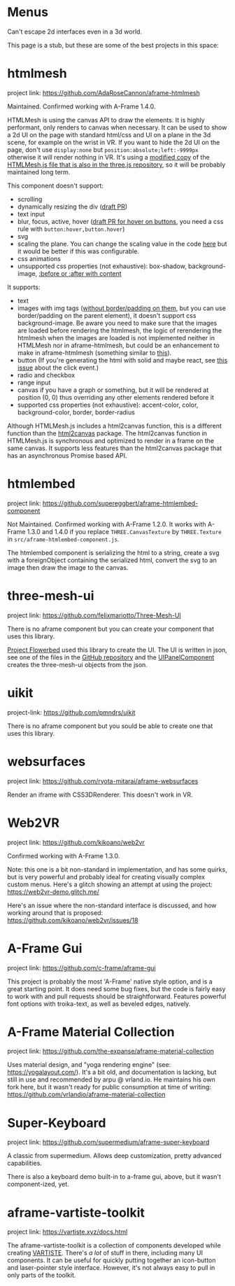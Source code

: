# Menus

Can't escape 2d interfaces even in a 3d world.

This page is a stub, but these are some of the best projects in this space:

# htmlmesh

project link: https://github.com/AdaRoseCannon/aframe-htmlmesh

Maintained. Confirmed working with A-Frame 1.4.0.

HTMLMesh is using the canvas API to draw the elements. It is highly performant, only renders to canvas when necessary.
It can be used to show a 2d UI on the page with standard html/css and UI on a plane in the 3d scene, for example on the wrist in VR.
If you want to hide the 2d UI on the page, don't use `display:none` but `position:absolute;left:-9999px` otherwise it will render nothing in VR.
It's using a [modified copy](https://github.com/AdaRoseCannon/aframe-htmlmesh/blob/main/src/HTMLMesh.js) of the [HTMLMesh.js file that is also in the three.js repository](https://github.com/mrdoob/three.js/blob/dev/examples/jsm/interactive/HTMLMesh.js), so it will be probably maintained long term.

This component doesn't support:

- scrolling
- dynamically resizing the div ([draft PR](https://github.com/AdaRoseCannon/aframe-htmlmesh/pull/14))
- text input
- blur, focus, active, hover ([draft PR for hover on buttons](https://github.com/AdaRoseCannon/aframe-htmlmesh/pull/9), you need a css rule with `button:hover,button.hover`)
- svg
- scaling the plane. You can change the scaling value in the code [here](https://github.com/AdaRoseCannon/aframe-htmlmesh/blob/cd491eae3d33b442f80eadfb5dd1c8f48dd684f3/src/HTMLMesh.js#L21) but it would be better if this was configurable.
- css animations
- unsupported css properties (not exhaustive): box-shadow, background-image, [:before or :after with content](https://github.com/AdaRoseCannon/aframe-htmlmesh/issues/16)

It supports:

- text
- images with img tags ([without border/padding on them](https://github.com/mrdoob/three.js/pull/25925#issuecomment-1523743648), but you can use border/padding on the parent element), it doesn't support css background-image. Be aware you need to make sure that the images are loaded before rendering the htmlmesh, the logic of rerendering the htmlmesh when the images are loaded is not implemented neither in HTMLMesh nor in aframe-htmlmesh, but could be an enhancement to make in aframe-htmlmesh (something similar to [this](https://github.com/mrdoob/three.js/pull/24043/files#diff-03bfe85f34eecb74c4414a3631d2b42f889587d3bcfbd661f65c789829a242d8R456-R464)).
- button (If you're generating the html with solid and maybe react, see [this issue](solidjs.md#Click_on_button_with_aframe-htmlmesh) about the click event.)
- radio and checkbox
- range input
- canvas if you have a graph or something, but it will be rendered at position (0, 0) thus overriding any other elements rendered before it
- supported css properties (not exhaustive): accent-color, color, background-color, border, border-radius

Although HTMLMesh.js includes a html2canvas function, this is a different function than the [html2canvas](https://www.npmjs.com/package/html2canvas) package. The html2canvas function in HTMLMesh.js is synchronous and optimized to render in a frame on the same canvas.
It supports less features than the html2canvas package that has an asynchronous Promise based API.

# htmlembed

project link: https://github.com/supereggbert/aframe-htmlembed-component

Not Maintained. Confirmed working with A-Frame 1.2.0. It works with A-Frame 1.3.0 and 1.4.0 if you replace `THREE.CanvasTexture` by `THREE.Texture` in `src/aframe-htmlembed-component.js`.

The htmlembed component is serializing the html to a string, create a svg with a foreignObject containing the serialized html, convert the svg to an image then draw the image to the canvas.

# three-mesh-ui

project link: https://github.com/felixmariotto/Three-Mesh-UI

There is no aframe component but you can create your component that uses this library.

[Project Flowerbed](https://developer.oculus.com/blog/project-flowerbed-a-webxr-case-study/) used this library to create the UI. The UI is written in json, see one of the files in the [GitHub repository](https://github.com/meta-quest/ProjectFlowerbed/tree/main/content/ui) and the [UIPanelComponent](https://github.com/meta-quest/ProjectFlowerbed/blob/main/src/js/components/UIPanelComponent.js) creates the three-mesh-ui objects from the json.

# uikit

project-link: https://github.com/pmndrs/uikit

There is no aframe component but you sould be able to create one that uses this library.

# websurfaces

project link: https://github.com/ryota-mitarai/aframe-websurfaces

Render an iframe with CSS3DRenderer. This doesn't work in VR.

# Web2VR

project link: https://github.com/kikoano/web2vr

Confirmed working with A-Frame 1.3.0.

Note: this one is a bit non-standard in implementation, and has some quirks, but is very powerful and probably ideal for creating visually complex custom menus. Here's a glitch showing an attempt at using the project:
https://web2vr-demo.glitch.me/

Here's an issue where the non-standard interface is discussed, and how working around that is proposed: https://github.com/kikoano/web2vr/issues/18

# A-Frame Gui

project link: https://github.com/c-frame/aframe-gui

This project is probably the most 'A-Frame' native style option, and is a great starting point. It does need some bug fixes, but the code is fairly easy to work with and pull requests should be straightforward. Features powerful font options with troika-text, as well as beveled edges, natively.

# A-Frame Material Collection

project link: https://github.com/the-expanse/aframe-material-collection

Uses material design, and "yoga rendering engine" (see: https://yogalayout.com/). It's a bit old, and documentation is lacking, but still in use and recommended by arpu @ vrland.io. He maintains his own fork here, but it wasn't ready for public consumption at time of writing: https://github.com/vrlandio/aframe-material-collection

# Super-Keyboard

project link: https://github.com/supermedium/aframe-super-keyboard

A classic from supermedium. Allows deep customization, pretty advanced capabilities.

There is also a keyboard demo built-in to a-frame gui, above, but it wasn't component-ized, yet.

# aframe-vartiste-toolkit

project link: https://vartiste.xyz/docs.html

The aframe-vartiste-toolkit is a collection of components developed while creating [VARTISTE](https://vartiste.xyz). There's _a lot_ of stuff in there, including many UI components. It can be useful for quickly putting together an icon-button and laser-pointer style interface. However, it's not always easy to pull in only parts of the toolkit.
